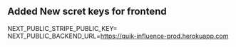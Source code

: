 ## Added New scret keys for frontend
NEXT_PUBLIC_STRIPE_PUBLIC_KEY=<stripe-key>
NEXT_PUBLIC_BACKEND_URL=https://quik-influence-prod.herokuapp.com
